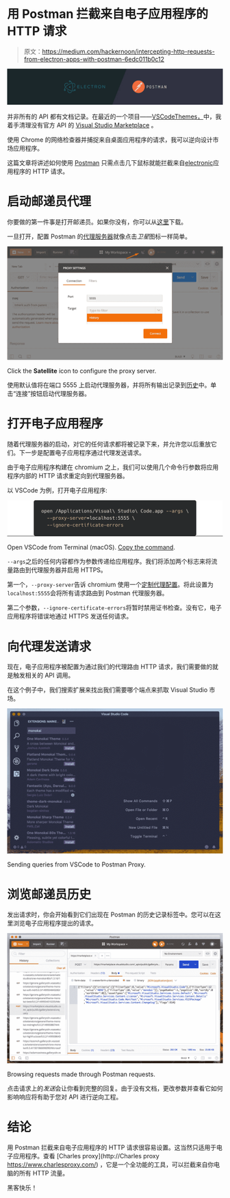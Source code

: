 # 用 Postman 拦截来自电子应用程序的 HTTP 请求

> 原文：<https://medium.com/hackernoon/intercepting-http-requests-from-electron-apps-with-postman-6edc011b0c12>

![](img/cf6aa869674960cd6cce563a4c5a932d.png)

并非所有的 API 都有文档记录。在最近的一个项目——[VSCodeThemes，](https://vscodethemes.com/)中，我着手清理没有官方 API 的 [Visual Studio Marketplace](https://marketplace.visualstudio.com/) 。

使用 Chrome 的网络检查器并捕捉来自桌面应用程序的请求，我可以逆向设计市场应用程序。

这篇文章将讲述如何使用 [Postman](https://www.getpostman.com/) 只需点击几下鼠标就能拦截来自[electronic](https://electronjs.org/)应用程序的 HTTP 请求。

# 启动邮递员代理

你要做的第一件事是打开邮递员。如果你没有，你可以从[这里](https://www.getpostman.com/)下载。

一旦打开，配置 Postman 的[代理服务器](https://www.getpostman.com/docs/v6/postman/sending_api_requests/proxy)就像点击*卫星*图标一样简单。

![](img/147702edcb5eac14b2dfa36abf6a562a.png)

Click the **Satellite** icon to configure the proxy server.

使用默认值将在端口 5555 上启动代理服务器，并将所有输出记录到[历史](https://www.getpostman.com/docs/v6/postman/sending_api_requests/history)中。单击“连接”按钮启动代理服务器。

# 打开电子应用程序

随着代理服务器的启动，对它的任何请求都将被记录下来，并允许您以后重放它们。下一步是配置电子应用程序通过代理发送请求。

由于电子应用程序构建在 chromium 之上，我们可以使用几个命令行参数将应用程序内部的 HTTP 请求重定向到代理服务器。

以 VSCode 为例，打开电子应用程序:

![](img/51d5ab68694614262b65c5790d01fd35.png)

Open VSCode from Terminal (macOS). [Copy the command](https://gist.githubusercontent.com/jschr/7fbdbd41ef092a1282ffaa23c45bc2a1/raw/f6e2c7f6970a5db0ccd086a4455d6d33d73aff30/open.sh).

`--args`之后的任何内容都作为参数传递给应用程序。我们将添加两个标志来将流量路由到代理服务器并启用 HTTPS。

第一个，`--proxy-server`告诉 chromium 使用一个[定制代理配置](https://www.chromium.org/developers/design-documents/network-settings#TOC-Command-line-options-for-proxy-settings)。将此设置为`localhost:5555`会将所有请求路由到 Postman 代理服务器。

第二个参数，`--ignore-certificate-errors`将暂时禁用证书检查。没有它，电子应用程序将错误地通过 HTTPS 发送任何请求。

# 向代理发送请求

现在，电子应用程序被配置为通过我们的代理路由 HTTP 请求，我们需要做的就是触发相关的 API 调用。

在这个例子中，我们搜索扩展来找出我们需要哪个端点来抓取 Visual Studio 市场。

![](img/5138d76a5ed4ccb16a65e834e3c3a02b.png)

Sending queries from VSCode to Postman Proxy.

# 浏览邮递员历史

发出请求时，你会开始看到它们出现在 Postman 的历史记录标签中。您可以在这里浏览电子应用程序提出的请求。

![](img/b2a6e31868f56cc9b5babfa6c5cbc990.png)

Browsing requests made through Postman requests.

点击请求上的*发送*会让你看到完整的回复。由于没有文档，更改参数并查看它如何影响响应将有助于您对 API 进行逆向工程。

# 结论

用 Postman 拦截来自电子应用程序的 HTTP 请求很容易设置。这当然只适用于电子应用程序。查看 [Charles proxy](http://Charles proxy https://www.charlesproxy.com/) ，它是一个全功能的工具，可以拦截来自你电脑的所有 HTTP 流量。

黑客快乐！
